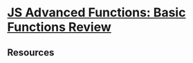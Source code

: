 # [JS Advanced Functions: Basic Functions Review](https://learn.co/tracks/online-software-engineering-structured/front-end-web-programming/advanced-function-usage/js-advanced-functions-basic-functions-review-lab)

## Resources

